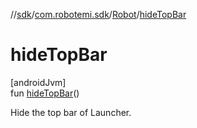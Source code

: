 //[sdk](../../../index.md)/[com.robotemi.sdk](../index.md)/[Robot](index.md)/[hideTopBar](hide-top-bar.md)

# hideTopBar

[androidJvm]\
fun [hideTopBar](hide-top-bar.md)()

Hide the top bar of Launcher.
